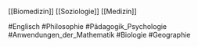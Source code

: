 [[Biomedizin]]
[[Soziologie]]
[[Medizin]]



#Englisch
#Philosophie
#Pädagogik_Psychologie
#Anwendungen_der_Mathematik
#Biologie
#Geographie
